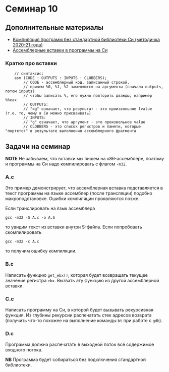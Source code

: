 # Семинар 10

## Дополнительные материалы

* [Компиляция программ без стандартной библиотеки Си (методичка 2020-21 года)](https://github.com/blackav/hse-caos-2020/tree/master/10-asm4#компиляция-программ-без-стандартной-библиотеки-си)
* [Ассемблерные вставки в программы на Си](https://gcc.gnu.org/onlinedocs/gcc/Extended-Asm.html)

### Кратко про вставки

```text
    // синтаксис:
    asm (CODE : OUTPUTS : INPUTS : CLOBBERS);
        // CODE - ассемблерный код, записанный строкой,
        // причем %0, %1, %2 заменяются на аргументы (сначала outputs, потом inputs)
        // чтобы записать %, его нужно повторить дважды, например %%eax
        // OUTPUTS:
        // "=g" означает, что результат - это произвольное lvalue (т.е. то, чему в Си можно присваивать)
        // INPUTS:
        // "g" означает, что аргумент - это произвольное value
        // CLOBBERS - это список регистров и памяти, которые "портятся" в результате выполнения ассемблерного фрагмента
```

## Задачи на семинар

**NOTE** Не забываем, что вставки мы пишем на x86-ассемблере, поэтому и программы на Си надо компилировать с флагом `-m32`.

### A.c

Это пример демонстрирует, что ассемблерная вставка подставляется в текст программы на языке ассемблер (после трансляции) подобно макроподстановке. Ошибки компиляции проявляются позже.

Если транслировать на язык ассемблера

```text
gcc -m32 -S A.c -o A.S
```

то увидим текст из вставки внутри S-файла. Если попробовать скомпилировать

```text
gcc -m32 -c A.c
```

то получим ошибку компиляции.

### B.c

Написать функцию `get_ebx()`, которая будет возвращать текущее значение регистра `ebx`.
Вызвать эту функцию из другой ассемблерной вставки.

### C.c

Написать программу на Си, в которой будет вызывать рекурсивная функция. Из глубины рекурсии распечатать стек адресов возврата (получить что-то похожее на выполнение команды `bt` при работе с `gdb`).

### D.c

Программа должна распечатать в выходной поток всё содержимое входного потока.

**NB** Программа будет собираться без подключения стандартной библиотеки.
